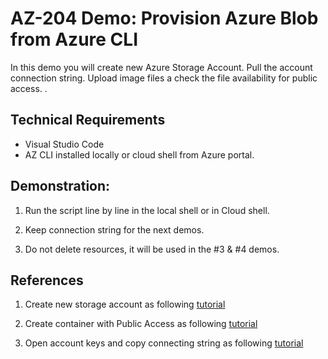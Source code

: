 # AZ-204 Demo: Provision Azure Blob from Azure CLI

In this demo you will create new Azure Storage Account.
Pull the account connection string. 
Upload image files a check the file availability for public access. .


## Technical Requirements

- Visual Studio Code
- AZ CLI installed locally or cloud shell from Azure portal.

## Demonstration:

1. Run the script line by line in the local shell or in Cloud shell.

1. Keep connection string for the next demos.

1. Do not delete resources, it will be used in the #3 & #4 demos.

## References

1. Create new storage account as following [tutorial](https://docs.microsoft.com/en-us/azure/storage/common/storage-account-create?tabs=azure-portal#create-a-storage-account)

1. Create container with Public Access as following [tutorial](https://docs.microsoft.com/en-us/azure/storage/blobs/storage-quickstart-blobs-portal#create-a-container)

1. Open account keys and copy connecting string as following [tutorial](https://docs.microsoft.com/en-us/azure/storage/common/storage-account-keys-manage?tabs=azure-portal)
